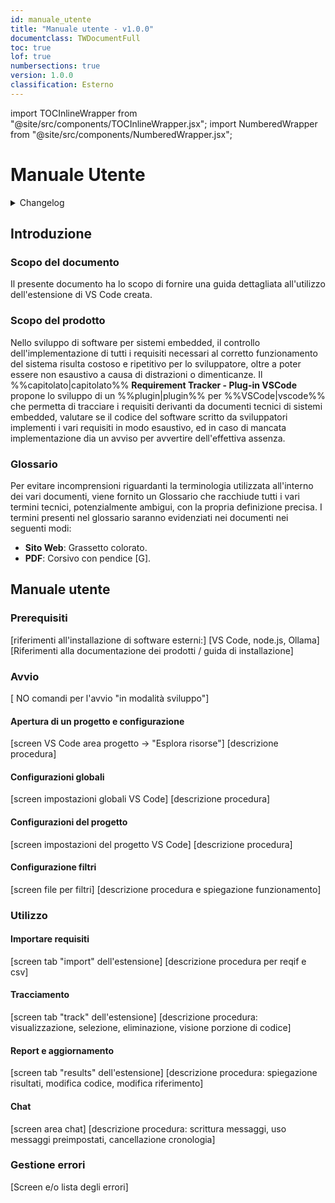 ```yaml
---
id: manuale_utente
title: "Manuale utente - v1.0.0"
documentclass: TWDocumentFull
toc: true
lof: true
numbersections: true
version: 1.0.0
classification: Esterno
---
```


<!-- ::: {.no-export} -->

import TOCInlineWrapper from "@site/src/components/TOCInlineWrapper.jsx";
import NumberedWrapper from "@site/src/components/NumberedWrapper.jsx";

# Manuale Utente

<details>
  <summary>Changelog</summary>

<!-- ::: -->

| Data       | Versione | Descrizione                 | Autore         | Data Verifica | Verificatore   |
| ---------- | -------- | --------------------------- | -------------- | ------------- | -------------- |
| 14/04/2025 | 1.0.0    | Prima stesura del documento | Cognome? Nome? | ??/04/2025    | Cognome? Nome? |

Table: Changelog

<!-- ::: {.no-export} -->

</details>

<TOCInlineWrapper toc={toc} numbered={true}/>
<NumberedWrapper toc={toc}>

<!-- ::: -->


## Introduzione

### Scopo del documento

Il presente documento ha lo scopo di fornire una guida dettagliata all'utilizzo dell'estensione di VS Code creata.

### Scopo del prodotto

Nello sviluppo di software per sistemi embedded, il controllo dell'implementazione di tutti i requisiti necessari al corretto funzionamento del sistema risulta costoso e ripetitivo per lo sviluppatore, oltre a poter essere non esaustivo a causa di distrazioni o dimenticanze. Il %%capitolato|capitolato%% **Requirement Tracker - Plug-in VSCode** propone lo sviluppo di un %%plugin|plugin%% per %%VSCode|vscode%% che permetta di tracciare i requisiti derivanti da documenti tecnici di sistemi embedded, valutare se il codice del software scritto da sviluppatori implementi i vari requisiti in modo esaustivo, ed in caso di mancata implementazione dia un avviso per avvertire dell'effettiva assenza.

### Glossario

Per evitare incomprensioni riguardanti la terminologia utilizzata all'interno dei vari documenti, viene fornito un Glossario che racchiude tutti i vari termini tecnici, potenzialmente ambigui, con la propria definizione precisa. I termini presenti nel glossario saranno evidenziati nei documenti nei seguenti modi:

- **Sito Web**: Grassetto colorato.
- **PDF**: Corsivo con pendice \[G\].

## Manuale utente

### Prerequisiti
[riferimenti all'installazione di software esterni:]
[VS Code, node.js, Ollama]
[Riferimenti alla documentazione dei prodotti / guida di installazione]


### Avvio
[ NO comandi per l'avvio "in modalità sviluppo"]

#### Apertura di un progetto e configurazione
[screen VS Code area progetto -> "Esplora risorse"]
[descrizione procedura]

#### Configurazioni globali
[screen impostazioni globali VS Code]
[descrizione procedura]

#### Configurazioni del progetto
[screen impostazioni del progetto VS Code]
[descrizione procedura]

#### Configurazione filtri
[screen file per filtri]
[descrizione procedura e spiegazione funzionamento]


### Utilizzo

#### Importare requisiti
[screen tab "import" dell'estensione]
[descrizione procedura per reqif e csv]

#### Tracciamento
[screen tab "track" dell'estensione]
[descrizione procedura: visualizzazione, selezione, eliminazione, visione porzione di codice]

#### Report e aggiornamento
[screen tab "results" dell'estensione]
[descrizione procedura: spiegazione risultati, modifica codice, modifica riferimento]

#### Chat
[screen area chat]
[descrizione procedura: scrittura messaggi, uso messaggi preimpostati, cancellazione cronologia]


### Gestione errori
[Screen e/o lista degli errori]

<!-- ::: {.no-export} -->
</NumberedWrapper>
<!-- ::: -->
